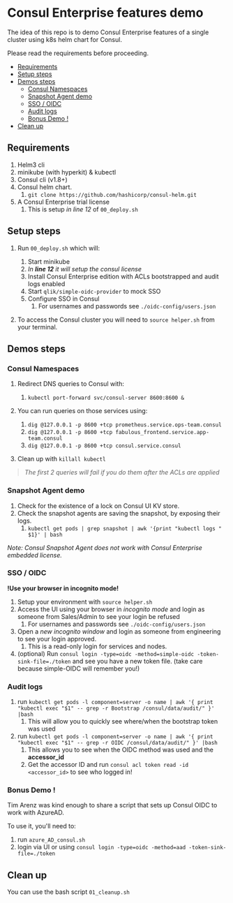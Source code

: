 # Consul Enterprise features demo
The idea of this repo is to demo Consul Enterprise features of a single cluster using k8s helm chart for Consul.

Please read the requirements before proceeding.

- [Requirements](#requirements)
- [Setup steps](#setup-steps)
- [Demos steps](#demos-steps)
  - [Consul Namespaces](#consul-namespaces)
  - [Snapshot Agent demo](#snapshot-agent-demo)
  - [SSO / OIDC](#sso--oidc)
  - [Audit logs](#audit-logs)
  - [Bonus Demo !](#bonus-demo-)
- [Clean up](#clean-up)


## Requirements
1. Helm3 cli
2. minikube (with hyperkit) & kubectl
3. Consul cli (v1.8+)
4. Consul helm chart.
   1. `git clone https://github.com/hashicorp/consul-helm.git`
5. A Consul Enterprise trial license
   1. This is setup *in line 12* of `00_deploy.sh`

## Setup steps
1. Run `00_deploy.sh` which will:
   1. Start minikube
   2. *In **line 12** it will setup the consul license*
   3. Install Consul Enterprise edition with ACLs bootstrapped and audit logs enabled
   4. Start `qlik/simple-oidc-provider` to mock SSO
   5. Configure SSO in Consul
      1. For usernames and passwords see `./oidc-config/users.json`

2. To access the Consul cluster you will need to `source helper.sh` from your terminal.

## Demos steps

### Consul Namespaces

1. Redirect DNS queries to Consul with:
   1. `kubectl port-forward svc/consul-server 8600:8600 &`

2. You can run queries on those services using:
   1. `dig @127.0.0.1 -p 8600 +tcp prometheus.service.ops-team.consul`
   2. `dig @127.0.0.1 -p 8600 +tcp fabulous_frontend.service.app-team.consul`
   3. `dig @127.0.0.1 -p 8600 +tcp consul.service.consul`

3. Clean up with `killall kubectl`

> *The first 2 queries will fail if you do them after the ACLs are applied*

### Snapshot Agent demo

1. Check for the existence of a lock on Consul UI KV store.
2. Check the snapshot agents are saving the snapshot, by exposing their logs.
   1. `kubectl get pods | grep snapshot | awk '{print "kubectl logs " $1}' | bash`

*Note: Consul Snapshot Agent does not work with Consul Enterprise embedded license.*

### SSO / OIDC
**!Use your browser in incognito mode!**
1. Setup your environment with `source helper.sh`
2. Access the UI using your browser in *incognito mode* and login as someone from Sales/Admin to see your login be refused
   1. For usernames and passwords see `./oidc-config/users.json`
3. Open a *new incognito window* and login as someone from engineering to see your login approved.
   1. This is a read-only login for services and nodes.
4. (optional) Run `consul login -type=oidc -method=simple-oidc -token-sink-file=./token` and see you have a new token file. (take care because simple-OIDC will remember you!)

### Audit logs
1. run `kubectl get pods -l component=server -o name | awk '{ print "kubectl exec "$1" -- grep -r Bootstrap /consul/data/audit/" }' |bash`
   1. This will allow you to quickly see where/when the bootstrap token was used
2. run `kubectl get pods -l component=server -o name | awk '{ print "kubectl exec "$1" -- grep -r OIDC /consul/data/audit/" }' |bash`
   1. This allows you to see when the OIDC method was used and the **accessor_id**
   2. Get the accessor ID and run `consul acl token read -id <accessor_id>` to see who logged in!

### Bonus Demo !
Tim Arenz was kind enough to share a script that sets up Consul OIDC to work with AzureAD.

To use it, you'll need to:
1. run `azure_AD_consul.sh`
2. login via UI or using `consul login -type=oidc -method=aad -token-sink-file=./token`

## Clean up
You can use the bash script `01_cleanup.sh`
